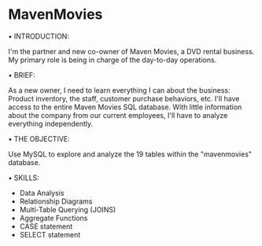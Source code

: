 # MavenMovies

• INTRODUCTION:

I'm the partner and new co-owner of Maven Movies, a DVD rental business. My primary role is being in charge of the day-to-day operations.

• BRIEF:

As a new owner, I need to learn everything I can about the business:
Product inventory, the staff, customer purchase behaviors, etc.
I'll have access to the entire Maven Movies SQL database. With little information about the company from our current employees, I'll have to analyze everything independently.

• THE OBJECTIVE:

Use MySQL to explore and analyze the 19 tables within the "mavenmovies" database. 

• SKILLS:

- Data Analysis
- Relationship Diagrams
- Multi-Table Querying (JOINS)
- Aggregate Functions
- CASE statement
- SELECT statement

